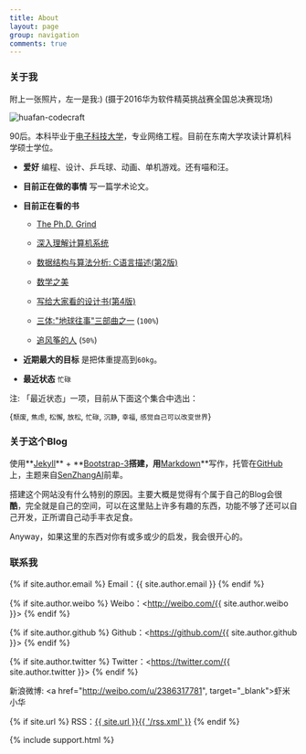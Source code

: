 ```yaml
---
title: About
layout: page
group: navigation
comments: true
---
```


### 关于我
附上一张照片，左一是我:)  (摄于2016华为软件精英挑战赛全国总决赛现场)

![huafan-codecraft](https://cl.ly/1x261c1I0N29/mmexport1467890508575.jpg)

90后。本科毕业于[电子科技大学](http://www.uestc.edu.cn/)，专业网络工程。目前在东南大学攻读计算机科学硕士学位。

- **爱好** 编程、设计、乒乓球、动画、单机游戏。还有喵和汪。


- **目前正在做的事情** 写一篇学术论文。
- **目前正在看的书**
  - [The Ph.D. Grind](https://book.douban.com/subject/11505704/)
  - [深入理解计算机系统](https://book.douban.com/subject/1230413/)
  - [数据结构与算法分析: C语言描述(第2版)](https://book.douban.com/subject/1139426/)


  - [数学之美](https://book.douban.com/subject/10750155/)
  - [写给大家看的设计书(第4版)](http://www.ituring.com.cn/book/1757)
  - [三体:"地球往事"三部曲之一](https://book.douban.com/subject/2567698/) (`100%`)
  - [追风筝的人](https://book.douban.com/subject/1770782/) (`50%`)


- **近期最大的目标** 是把体重提高到`60kg`。
- **最近状态** `忙碌`

注:  「最近状态」一项，目前从下面这个集合中选出：

{`颓废`, `焦虑`, `松懈`, `放松`, `忙碌`, `沉静`, `幸福`,  `感觉自己可以改变世界`}

### 关于这个Blog
使用**[Jekyll](https://jekyllrb.com/)** + **[Bootstrap-3](http://v3.bootcss.com/)**搭建，用**[Markdown](http://sspai.com/25137)**写作，托管在[GitHub](https://github.com/mioopoi/mioopoi.github.io)上，主题来自[SenZhangAI](https://github.com/SenZhangAI/senzhangai.github.com)前辈。

搭建这个网站没有什么特别的原因。主要大概是觉得有个属于自己的Blog会很**酷**，完全就是自己的空间，可以在这里贴上许多有趣的东西，功能不够了还可以自己开发，正所谓自己动手丰衣足食。

Anyway，如果这里的东西对你有或多或少的启发，我会很开心的。


### 联系我

{% if site.author.email %}
Email：{{ site.author.email }}
{% endif %}

{% if site.author.weibo %}
Weibo：<http://weibo.com/{{ site.author.weibo }}>
{% endif %}

{% if site.author.github %}
Github：<https://github.com/{{ site.author.github }}>
{% endif %}

{% if site.author.twitter %}
Twitter：<https://twitter.com/{{ site.author.twitter }}>
{% endif %}

新浪微博: <a href="http://weibo.com/u/2386317781", target="_blank">虾米小华</a>

{% if site.url %}
RSS：[{{ site.url }}{{ '/rss.xml' }}](/rss.xml)
{% endif %}

{% include support.html %}

